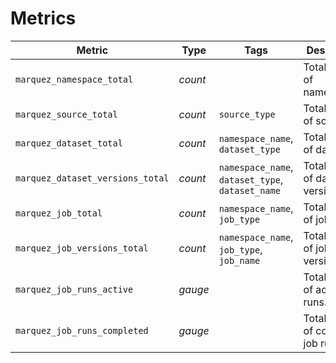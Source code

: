 # Metrics

| Metric                           | Type    | Tags                                                       | Description                         |
|----------------------------------|---------|------------------------------------------------------------|-------------------------------------|
| `marquez_namespace_total`        | _count_ |                                                            | Total number of namespaces.         |
| `marquez_source_total`           | _count_ | `source_type`                                              | Total number of sources.            |
| `marquez_dataset_total`          | _count_ | `namespace_name`, <br> `dataset_type`                      | Total number of datasets.           |
| `marquez_dataset_versions_total` | _count_ | `namespace_name`, <br> `dataset_type`, <br> `dataset_name` | Total number of dataset versions.   |
| `marquez_job_total`              | _count_ | `namespace_name`, <br> `job_type`                          | Total number of jobs.               |
| `marquez_job_versions_total`     | _count_ | `namespace_name`, <br> `job_type`, <br> `job_name`         | Total number of job versions.       |
| `marquez_job_runs_active`        | _gauge_ |                                                            | Total number of active job runs.    |
| `marquez_job_runs_completed`     | _gauge_ |                                                            | Total number of completed job runs. |
